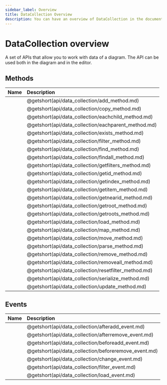 ```yaml
---
sidebar_label: Overview
title: DataCollection Overview
description: You can have an overview of DataCollection in the documentation of the DHTMLX JavaScript Diagram library. Browse developer guides and API reference, try out code examples and live demos, and download a free 30-day evaluation version of DHTMLX Diagram.
---
```


# DataCollection overview

A set of APIs that allow you to work with data of a diagram. The API can be used both in the diagram and in the editor.

## Methods

| Name                                         | Description                                         |
| :------------------------------------------- | :-------------------------------------------------- |
| [](api/data_collection/add_method.md)        | @getshort(api/data_collection/add_method.md)        |
| [](api/data_collection/copy_method.md)       | @getshort(api/data_collection/copy_method.md)       |
| [](api/data_collection/eachchild_method.md)  | @getshort(api/data_collection/eachchild_method.md)  |
| [](api/data_collection/eachparent_method.md) | @getshort(api/data_collection/eachparent_method.md) |
| [](api/data_collection/exists_method.md)     | @getshort(api/data_collection/exists_method.md)     |
| [](api/data_collection/filter_method.md)     | @getshort(api/data_collection/filter_method.md)     |
| [](api/data_collection/find_method.md)       | @getshort(api/data_collection/find_method.md)       |
| [](api/data_collection/findall_method.md)    | @getshort(api/data_collection/findall_method.md)    |
| [](api/data_collection/getfilters_method.md) | @getshort(api/data_collection/getfilters_method.md) |
| [](api/data_collection/getid_method.md)      | @getshort(api/data_collection/getid_method.md)      |
| [](api/data_collection/getindex_method.md)   | @getshort(api/data_collection/getindex_method.md)   |
| [](api/data_collection/getitem_method.md)    | @getshort(api/data_collection/getitem_method.md)    |
| [](api/data_collection/getnearid_method.md)  | @getshort(api/data_collection/getnearid_method.md)  |
| [](api/data_collection/getroot_method.md)    | @getshort(api/data_collection/getroot_method.md)    |
| [](api/data_collection/getroots_method.md)   | @getshort(api/data_collection/getroots_method.md)   |
| [](api/data_collection/load_method.md)       | @getshort(api/data_collection/load_method.md)       |
| [](api/data_collection/map_method.md)        | @getshort(api/data_collection/map_method.md)        |
| [](api/data_collection/move_method.md)       | @getshort(api/data_collection/move_method.md)       |
| [](api/data_collection/parse_method.md)      | @getshort(api/data_collection/parse_method.md)      |
| [](api/data_collection/remove_method.md)     | @getshort(api/data_collection/remove_method.md)     |
| [](api/data_collection/removeall_method.md)  | @getshort(api/data_collection/removeall_method.md)  |
| [](api/data_collection/resetfilter_method.md)| @getshort(api/data_collection/resetfilter_method.md)|
| [](api/data_collection/serialize_method.md)  | @getshort(api/data_collection/serialize_method.md)  |
| [](api/data_collection/update_method.md)     | @getshort(api/data_collection/update_method.md)     |

## Events

| Name                                          | Description                                          |
| :-------------------------------------------- | :--------------------------------------------------- |
| [](api/data_collection/afteradd_event.md)     | @getshort(api/data_collection/afteradd_event.md)     |
| [](api/data_collection/afterremove_event.md)  | @getshort(api/data_collection/afterremove_event.md)  |
| [](api/data_collection/beforeadd_event.md)    | @getshort(api/data_collection/beforeadd_event.md)    |
| [](api/data_collection/beforeremove_event.md) | @getshort(api/data_collection/beforeremove_event.md) |
| [](api/data_collection/change_event.md)       | @getshort(api/data_collection/change_event.md)       |
| [](api/data_collection/filter_event.md)       | @getshort(api/data_collection/filter_event.md)       |
| [](api/data_collection/load_event.md)         | @getshort(api/data_collection/load_event.md)         |
